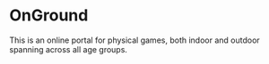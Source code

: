 # OnGround
This is an online portal for physical games, both indoor and outdoor spanning across all age groups.
